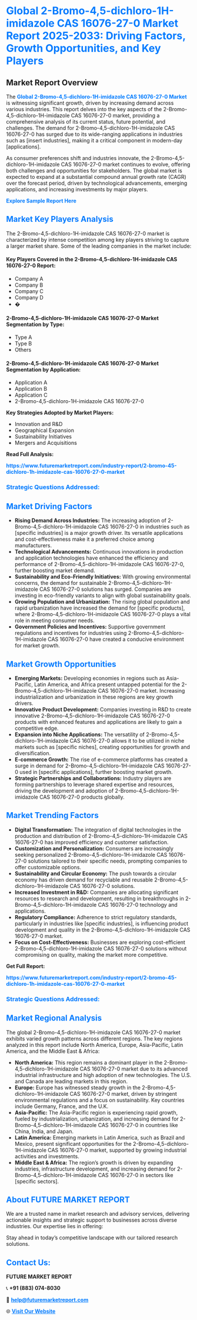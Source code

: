 <h1 style="color: #007BFF;">Global 2-Bromo-4,5-dichloro-1H-imidazole CAS 16076-27-0 Market Report 2025-2033: Driving Factors, Growth Opportunities, and Key Players</h1>

<section id="overview">
<h2>Market Report Overview</h2>
<p>The <a href="https://www.futuremarketreport.com/industry-report/2-bromo-45-dichloro-1h-imidazole-cas-16076-27-0-market" style="color: #007BFF; text-decoration: none;"><strong>Global 2-Bromo-4,5-dichloro-1H-imidazole CAS 16076-27-0 Market</strong></a> is witnessing significant growth, driven by increasing demand across various industries. This report delves into the key aspects of the 2-Bromo-4,5-dichloro-1H-imidazole CAS 16076-27-0 market, providing a comprehensive analysis of its current status, future potential, and challenges. The demand for 2-Bromo-4,5-dichloro-1H-imidazole CAS 16076-27-0 has surged due to its wide-ranging applications in industries such as [insert industries], making it a critical component in modern-day [applications].</p>
<p>As consumer preferences shift and industries innovate, the 2-Bromo-4,5-dichloro-1H-imidazole CAS 16076-27-0 market continues to evolve, offering both challenges and opportunities for stakeholders. The global market is expected to expand at a substantial compound annual growth rate (CAGR) over the forecast period, driven by technological advancements, emerging applications, and increasing investments by major players.</p>
</section>

<section id="overview">
<p><a href="https://www.futuremarketreport.com/request-sample/reportId=119196" style="color: #007BFF; text-decoration: none;"><strong>Explore Sample Report Here</strong></a></p>
</section>

<section id="key-players">
<h2 style="color: #007BFF;">Market Key Players Analysis</h2>
<p>The 2-Bromo-4,5-dichloro-1H-imidazole CAS 16076-27-0 market is characterized by intense competition among key players striving to capture a larger market share. Some of the leading companies in the market include:</p>
<h4>Key Players Covered in the 2-Bromo-4,5-dichloro-1H-imidazole CAS 16076-27-0 Report:</h4>
<ul><li>Company A</li><li>Company B</li><li>Company C</li><li>Company D</li><li>�</li></ul>
<h4>2-Bromo-4,5-dichloro-1H-imidazole CAS 16076-27-0 Market Segmentation by Type:</h4>
<ul><li>Type A</li><li>Type B</li><li>Others</li></ul>

<h4>2-Bromo-4,5-dichloro-1H-imidazole CAS 16076-27-0 Market Segmentation by Application:</h4>
<ul><li>Application A</li><li>Application B</li><li>Application C</li><li>2-Bromo-4,5-dichloro-1H-imidazole CAS 16076-27-0</li></ul>
<p><strong>Key Strategies Adopted by Market Players:</strong></p>
<ul>
<li>Innovation and R&D</li>
<li>Geographical Expansion</li>
<li>Sustainability Initiatives</li>
<li>Mergers and Acquisitions</li>
</ul>
</section>

<section>
<p><strong>Read Full Analysis: </strong></p><a href="https://www.futuremarketreport.com/industry-report/2-bromo-45-dichloro-1h-imidazole-cas-16076-27-0-market" style="color: #007BFF; text-decoration: none;"><strong>https://www.futuremarketreport.com/industry-report/2-bromo-45-dichloro-1h-imidazole-cas-16076-27-0-market</strong></a>
<h3 style="color: #007BFF;">Strategic Questions Addressed:</h3>
</section>

<section id="driving-factors">
<h2 style="color: #007BFF;">Market Driving Factors</h2>
<ul>
<li><strong>Rising Demand Across Industries:</strong> The increasing adoption of 2-Bromo-4,5-dichloro-1H-imidazole CAS 16076-27-0 in industries such as [specific industries] is a major growth driver. Its versatile applications and cost-effectiveness make it a preferred choice among manufacturers.</li>
<li><strong>Technological Advancements:</strong> Continuous innovations in production and application technologies have enhanced the efficiency and performance of 2-Bromo-4,5-dichloro-1H-imidazole CAS 16076-27-0, further boosting market demand.</li>
<li><strong>Sustainability and Eco-Friendly Initiatives:</strong> With growing environmental concerns, the demand for sustainable 2-Bromo-4,5-dichloro-1H-imidazole CAS 16076-27-0 solutions has surged. Companies are investing in eco-friendly variants to align with global sustainability goals.</li>
<li><strong>Growing Population and Urbanization:</strong> The rising global population and rapid urbanization have increased the demand for [specific products], where 2-Bromo-4,5-dichloro-1H-imidazole CAS 16076-27-0 plays a vital role in meeting consumer needs.</li>
<li><strong>Government Policies and Incentives:</strong> Supportive government regulations and incentives for industries using 2-Bromo-4,5-dichloro-1H-imidazole CAS 16076-27-0 have created a conducive environment for market growth.</li>
</ul>
</section>

<section id="growth-opportunities">
<h2 style="color: #007BFF;">Market Growth Opportunities</h2>
<ul>
<li><strong>Emerging Markets:</strong> Developing economies in regions such as Asia-Pacific, Latin America, and Africa present untapped potential for the 2-Bromo-4,5-dichloro-1H-imidazole CAS 16076-27-0 market. Increasing industrialization and urbanization in these regions are key growth drivers.</li>
<li><strong>Innovative Product Development:</strong> Companies investing in R&D to create innovative 2-Bromo-4,5-dichloro-1H-imidazole CAS 16076-27-0 products with enhanced features and applications are likely to gain a competitive edge.</li>
<li><strong>Expansion into Niche Applications:</strong> The versatility of 2-Bromo-4,5-dichloro-1H-imidazole CAS 16076-27-0 allows it to be utilized in niche markets such as [specific niches], creating opportunities for growth and diversification.</li>
<li><strong>E-commerce Growth:</strong> The rise of e-commerce platforms has created a surge in demand for 2-Bromo-4,5-dichloro-1H-imidazole CAS 16076-27-0 used in [specific applications], further boosting market growth.</li>
<li><strong>Strategic Partnerships and Collaborations:</strong> Industry players are forming partnerships to leverage shared expertise and resources, driving the development and adoption of 2-Bromo-4,5-dichloro-1H-imidazole CAS 16076-27-0 products globally.</li>
</ul>
</section>

<section id="trending-factors">
<h2 style="color: #007BFF;">Market Trending Factors</h2>
<ul>
<li><strong>Digital Transformation:</strong> The integration of digital technologies in the production and distribution of 2-Bromo-4,5-dichloro-1H-imidazole CAS 16076-27-0 has improved efficiency and customer satisfaction.</li>
<li><strong>Customization and Personalization:</strong> Consumers are increasingly seeking personalized 2-Bromo-4,5-dichloro-1H-imidazole CAS 16076-27-0 solutions tailored to their specific needs, prompting companies to offer customizable options.</li>
<li><strong>Sustainability and Circular Economy:</strong> The push towards a circular economy has driven demand for recyclable and reusable 2-Bromo-4,5-dichloro-1H-imidazole CAS 16076-27-0 solutions.</li>
<li><strong>Increased Investment in R&D:</strong> Companies are allocating significant resources to research and development, resulting in breakthroughs in 2-Bromo-4,5-dichloro-1H-imidazole CAS 16076-27-0 technology and applications.</li>
<li><strong>Regulatory Compliance:</strong> Adherence to strict regulatory standards, particularly in industries like [specific industries], is influencing product development and quality in the 2-Bromo-4,5-dichloro-1H-imidazole CAS 16076-27-0 market.</li>
<li><strong>Focus on Cost-Effectiveness:</strong> Businesses are exploring cost-efficient 2-Bromo-4,5-dichloro-1H-imidazole CAS 16076-27-0 solutions without compromising on quality, making the market more competitive.</li>
</ul>
</section>

<section>
<p><strong>Get Full Report: </strong></p><a href="https://www.futuremarketreport.com/industry-report/2-bromo-45-dichloro-1h-imidazole-cas-16076-27-0-market" style="color: #007BFF; text-decoration: none;"><strong>https://www.futuremarketreport.com/industry-report/2-bromo-45-dichloro-1h-imidazole-cas-16076-27-0-market</strong></a>
<h3 style="color: #007BFF;">Strategic Questions Addressed:</h3>
</section>


<section id="regional-analysis">
<h2 style="color: #007BFF;">Market Regional Analysis</h2>
<p>The global 2-Bromo-4,5-dichloro-1H-imidazole CAS 16076-27-0 market exhibits varied growth patterns across different regions. The key regions analyzed in this report include North America, Europe, Asia-Pacific, Latin America, and the Middle East & Africa:</p>
<ul>
<li><strong>North America:</strong> This region remains a dominant player in the 2-Bromo-4,5-dichloro-1H-imidazole CAS 16076-27-0 market due to its advanced industrial infrastructure and high adoption of new technologies. The U.S. and Canada are leading markets in this region.</li>
<li><strong>Europe:</strong> Europe has witnessed steady growth in the 2-Bromo-4,5-dichloro-1H-imidazole CAS 16076-27-0 market, driven by stringent environmental regulations and a focus on sustainability. Key countries include Germany, France, and the U.K.</li>
<li><strong>Asia-Pacific:</strong> The Asia-Pacific region is experiencing rapid growth, fueled by industrialization, urbanization, and increasing demand for 2-Bromo-4,5-dichloro-1H-imidazole CAS 16076-27-0 in countries like China, India, and Japan.</li>
<li><strong>Latin America:</strong> Emerging markets in Latin America, such as Brazil and Mexico, present significant opportunities for the 2-Bromo-4,5-dichloro-1H-imidazole CAS 16076-27-0 market, supported by growing industrial activities and investments.</li>
<li><strong>Middle East & Africa:</strong> The region’s growth is driven by expanding industries, infrastructure development, and increasing demand for 2-Bromo-4,5-dichloro-1H-imidazole CAS 16076-27-0 in sectors like [specific sectors].</li>
</ul>
</section>

<footer>
<h2 style="color: #007BFF;">About FUTURE MARKET REPORT</h2>
<p>We are a trusted name in market research and advisory services, delivering actionable insights and strategic support to businesses across diverse industries. Our expertise lies in offering:</p>

<p>Stay ahead in today’s competitive landscape with our tailored research solutions.</p>

<h2 style="color: #007BFF;">Contact Us:</h2>
<p><strong>FUTURE MARKET REPORT</strong></p>
<p>📞 <strong>+91 (883) 074-8030</strong></p>
<p>📧 <strong><a href="mailto:help@futuremarketreport.com" style="color: #007BFF;">help@futuremarketreport.com</a></strong></p>
<p>🌐 <strong><a href="https://www.futuremarketreport.com/" style="color: #007BFF;">Visit Our Website</a></strong></p>
</footer>